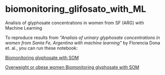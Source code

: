# biomonitoring_glifosato_with_ML
Analisis of glyphosate concentrations in women from SF (ARG) with Machine Learning

To reproduce results from *"Analisis of urinary glyphosate concentrations in women from Santa Fe, Argentina with machine learning"* by Florencia Dona et. al., you can run these notebook:

[Biomonitoring glyphosate with SOM](https://colab.research.google.com/github/sinc-lab/biomonitoring_glifosato_with_ML/blob/main/Biomonitoring_glyphosate_with_SOM.ipynb)

[Overweight or obese women Biomonitoring glyphosate with SOM](https://colab.research.google.com/github/sinc-lab/biomonitoring_glifosato_with_ML/blob/main/Overweight_or_obese_women_Biomonitoring_glyphosate_with_SOM.ipynb)
